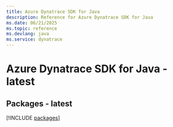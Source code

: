 ```yaml
---
title: Azure Dynatrace SDK for Java
description: Reference for Azure Dynatrace SDK for Java
ms.date: 06/21/2025
ms.topic: reference
ms.devlang: java
ms.service: dynatrace
---
```

# Azure Dynatrace SDK for Java - latest
## Packages - latest
[!INCLUDE [packages](dynatrace-index.md)]